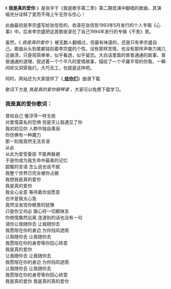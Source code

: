 

《 **我是真的爱你** 》是张宇于《我是歌手第二季》第二期竞演中翻唱的歌曲，其演唱充分诠释了爱而不得上午无奈与伤心！

此曲最初是李宗盛写给张信哲的，收录在张信哲1993年5月发行的个人专辑《心事》中。后来李宗盛把这首歌收录在了自己1994年发行的专辑《不舍》里。

虽然，《 _我是真的爱你_
》被无数人翻唱过，但最有味道的，还是只有李宗盛自己。歌曲从头到尾都铭刻着李宗盛的个性。没有那样苦情，也没有那样声嘶力竭几近崩溃，只是简简单单，似乎看透，似乎留恋。大白话里面的普普通通的故事、普普通通的道理，叙述着一个个平凡的爱情故事，描绘了一个平庸平常的你我，一瞬间却又洞穿我们，大巧无工，也就是这样吧。

同时，网站还为大家提供了《[ **给你们**](Music-3484-给你们-张宇.html "给你们")》曲谱下载

歌词下方是 _我是真的爱你钢琴谱_ ，大家可以免费下载学习。

### 我是真的爱你歌词：

曾经自己 像浮萍一样无依  
对爱情莫名的恐惧 但是天让我遇见了你  
我初初见你 人群中独自美丽  
你仿佛有一种魔力  
那一刻我竟然无法言语  
从此  
从此为爱受委屈 不能再躲避  
于是你成为我生命中最美的记忆  
甜蜜的言语 怎么说也说不腻  
我整个世界已完全被你占据  
我想我是真的爱你  
我是真的爱你  
我全心全意 等待着你说愿意  
也许是我太心急  
竟然没发现你眼里的犹豫  
只是你又何必 狠心将一切都抹去  
你绝情飘然远离 连道别的话也没有一句  
请你让我随你去 让我随你去  
我愿陪在你的身边 为你挡风遮雨  
让我随你去 让我随你去  
我愿陪在你的身旁等你回心转意  
我是真的爱你  
让我随你去 让我随你去  
我愿陪在你的身边 为你挡风遮雨  
让我随你去 让我随你去  
我愿陪在你的身旁等你回心转意  
我是真的爱你 我是真的真的爱你

